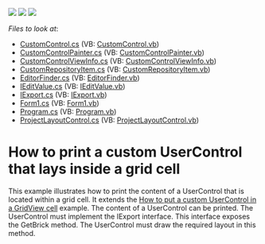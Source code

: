 <!-- default badges list -->
![](https://img.shields.io/endpoint?url=https://codecentral.devexpress.com/api/v1/VersionRange/128630744/23.1.1%2B)
[![](https://img.shields.io/badge/Open_in_DevExpress_Support_Center-FF7200?style=flat-square&logo=DevExpress&logoColor=white)](https://supportcenter.devexpress.com/ticket/details/E3992)
[![](https://img.shields.io/badge/📖_How_to_use_DevExpress_Examples-e9f6fc?style=flat-square)](https://docs.devexpress.com/GeneralInformation/403183)
<!-- default badges end -->
<!-- default file list -->
*Files to look at*:

* [CustomControl.cs](./CS/CustomControlInGrid/CustomRepositoryItem/CustomControl.cs) (VB: [CustomControl.vb](./VB/CustomControlInGrid/CustomRepositoryItem/CustomControl.vb))
* [CustomControlPainter.cs](./CS/CustomControlInGrid/CustomRepositoryItem/CustomControlPainter.cs) (VB: [CustomControlPainter.vb](./VB/CustomControlInGrid/CustomRepositoryItem/CustomControlPainter.vb))
* [CustomControlViewInfo.cs](./CS/CustomControlInGrid/CustomRepositoryItem/CustomControlViewInfo.cs) (VB: [CustomControlViewInfo.vb](./VB/CustomControlInGrid/CustomRepositoryItem/CustomControlViewInfo.vb))
* [CustomRepositoryItem.cs](./CS/CustomControlInGrid/CustomRepositoryItem/CustomRepositoryItem.cs) (VB: [CustomRepositoryItem.vb](./VB/CustomControlInGrid/CustomRepositoryItem/CustomRepositoryItem.vb))
* [EditorFinder.cs](./CS/CustomControlInGrid/CustomRepositoryItem/EditorFinder.cs) (VB: [EditorFinder.vb](./VB/CustomControlInGrid/CustomRepositoryItem/EditorFinder.vb))
* [IEditValue.cs](./CS/CustomControlInGrid/CustomRepositoryItem/IEditValue.cs) (VB: [IEditValue.vb](./VB/CustomControlInGrid/CustomRepositoryItem/IEditValue.vb))
* [IExport.cs](./CS/CustomControlInGrid/CustomRepositoryItem/IExport.cs) (VB: [IExport.vb](./VB/CustomControlInGrid/CustomRepositoryItem/IExport.vb))
* [Form1.cs](./CS/CustomControlInGrid/Form1.cs) (VB: [Form1.vb](./VB/CustomControlInGrid/Form1.vb))
* [Program.cs](./CS/CustomControlInGrid/Program.cs) (VB: [Program.vb](./VB/CustomControlInGrid/Program.vb))
* [ProjectLayoutControl.cs](./CS/CustomControlInGrid/ProjectLayoutControl.cs) (VB: [ProjectLayoutControl.vb](./VB/CustomControlInGrid/ProjectLayoutControl.vb))
<!-- default file list end -->
# How to print a custom UserControl that lays inside a grid cell


<p>This example illustrates how to print the content of a UserControl that is located within a grid cell. It extends the <a href="https://www.devexpress.com/Support/Center/p/E3051">How to put a custom UserControl in a GridView cell</a> example. The content of a UserControl can be printed. The UserControl must implement the IExport interface. This interface exposes the GetBrick method. The UserControl must draw the required layout in this method.</p>

<br/>


